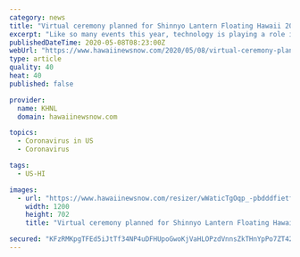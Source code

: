 ```yaml
---
category: news
title: "Virtual ceremony planned for Shinnyo Lantern Floating Hawaii 2020"
excerpt: "Like so many events this year, technology is playing a role in keeping traditions alive. This year’s Shinnyo Lantern Floating Hawaii was among the popular events canceled due to the coronavirus pandemic."
publishedDateTime: 2020-05-08T08:23:00Z
webUrl: "https://www.hawaiinewsnow.com/2020/05/08/virtual-ceremony-planned-shinnyo-lantern-floating-hawaii/"
type: article
quality: 40
heat: 40
published: false

provider:
  name: KHNL
  domain: hawaiinewsnow.com

topics:
  - Coronavirus in US
  - Coronavirus

tags:
  - US-HI

images:
  - url: "https://www.hawaiinewsnow.com/resizer/wWaticTgOqp_-pbdddfietfUSqY=/1200x0/arc-anglerfish-arc2-prod-raycom.s3.amazonaws.com/public/X456S6AARZBOVB7X24SU7RV3RA.png"
    width: 1200
    height: 702
    title: "Virtual ceremony planned for Shinnyo Lantern Floating Hawaii 2020"

secured: "KFzRMKpgTFEd5iJtTf34NP4uDFHUpoGwoKjVaHLOPzdVnnsZkTHnYpPo7ZT42mD32o5KRRfZWWZf/8T1wlmxCt09HbqhD9rqHhZB+aGK4KQrk0vwuoAaZF3O92lDYY8AbTz1wdA+1ts64UyWQT4Se50+pFxvYKkqbdV97evRqj0ZsR2gRJqTPJnD9VI7rJ0gUf6yXltkaITL82WsckvL3Gz+rw2ejZy+kgPnGwjTwi4aLzOn1m0jRusNOoW1Y2Cae9+gl1iebAFZPmWsEbFL0bcbuUkZvPtMzhWm2pbTm8wC0k8HvBXiHomst7E5j7Qq;CJ/bCjZLZNKjUj1byd7BhQ=="
---
```


